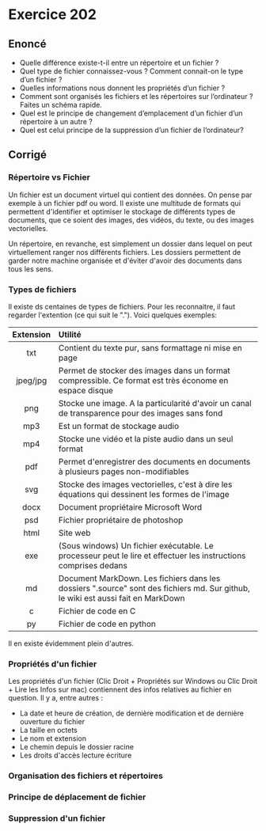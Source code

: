 # Exercice 202

## Enoncé

- Quelle différence existe-t-il entre un répertoire et un fichier ?
- Quel type de fichier connaissez-vous ? Comment connait-on le type d’un fichier ?
- Quelles informations nous donnent les propriétés d’un fichier ?
- Comment sont organisés les fichiers et les répertoires sur l’ordinateur ? Faites un schéma rapide.
- Quel est le principe de changement d’emplacement d’un fichier d’un répertoire à un autre ?
- Quel est celui principe de la suppression d’un fichier de l’ordinateur?

## Corrigé

### Répertoire vs Fichier

Un fichier est un document virtuel qui contient des données. On pense par exemple à un fichier pdf ou word. Il existe une multitude de formats qui permettent d'identifier et optimiser le stockage de différents types de documents, que ce soient des images, des vidéos, du texte, ou des images vectorielles. 

Un répertoire, en revanche, est simplement un dossier dans lequel on peut virtuellement ranger nos différents fichiers. Les dossiers permettent de garder notre machine organisée et d'éviter d'avoir des documents dans tous les sens.

### Types de fichiers

Il existe ds centaines de types de fichiers. Pour les reconnaitre, il faut regarder l'extention (ce qui suit le "."). Voici quelques exemples:

| Extension | Utilité |
|:---------:|:--------|
| txt       | Contient du texte pur, sans formattage ni mise en page |
| jpeg/jpg  | Permet de stocker des images dans un format compressible. Ce format est très économe en espace disque |
| png       | Stocke une image. A la particularité d'avoir un canal de transparence pour des images sans fond |
| mp3       | Est un format de stockage audio |
| mp4       | Stocke une vidéo et la piste audio dans un seul format |
| pdf       | Permet d'enregistrer des documents en documents à plusieurs pages non-modifiables |
| svg       | Stocke des images vectorielles, c'est à dire les équations qui dessinent les formes de l'image |
| docx      | Document propriétaire Microsoft Word |
| psd       | Fichier propriétaire de photoshop |
| html      | Site web |
| exe       | (Sous windows) Un fichier exécutable. Le processeur peut le lire et effectuer les instructions comprises dedans |
| md        | Document MarkDown. Les fichiers dans les dossiers ".source" sont des fichiers md. Sur github, le wiki est aussi fait en MarkDown |
| c         | Fichier de code en C |
| py        | Fichier de code en python |

Il en existe évidemment plein d'autres.

### Propriétés d'un fichier

Les propriétés d'un fichier (Clic Droit + Propriétés sur Windows ou Clic Droit + Lire les Infos sur mac) contiennent des infos relatives au fichier en question. Il y a, entre autres :

- La date et heure de création, de dernière modification et de dernière ouverture du fichier
- La taille en octets
- Le nom et extension
- Le chemin depuis le dossier racine
- Les droits d'accès lecture écriture

### Organisation des fichiers et répertoires

### Principe de déplacement de fichier

### Suppression d'un fichier
